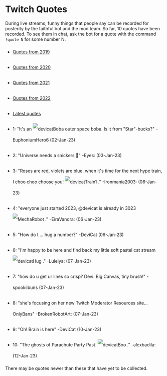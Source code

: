 # Twitch Quotes

<!-- This file is generated by makequotes.py, and should not be edited manually. -->
<style>img {display: inline-block;} li {line-height: 35px;}</style>

During live streams, funny things that people say can be recorded for posterity
by the faithful bot and the mod team. So far, 10 quotes have been recorded. To
see them in chat, ask the bot for a quote with the command `!quote N` for some
number N.

* [Quotes from 2019](quotes2019)
* [Quotes from 2020](quotes2020)
* [Quotes from 2021](quotes2021)
* [Quotes from 2022](quotes2022)
* [Latest quotes](quotes)

* 1: "It's an ![devicatBoba](https://static-cdn.jtvnw.net/emoticons/v2/emotesv2_f02ab09b4c324e9d9046bf7ca0350000/default/light/1.0 "devicatBoba") outer space boba. Is it from "Star"-bucks?" -EuphoniumHero6 (02-Jan-23)
* 2: "Universe needs a snickers 🍫" -Eyes: (03-Jan-23)
* 3: "Roses are red, violets are blue. when it's time for the next hype train, I choo choo choose you! ![devicatTrain1](https://static-cdn.jtvnw.net/emoticons/v2/emotesv2_60160470cdc943ecb7521329d4874419/default/light/1.0 "devicatTrain1") ." -Ironmania2003: (06-Jan-23)
* 4: "everyone just started 2023, @devicat is already in 3023 ![MechaRobot](https://static-cdn.jtvnw.net/emoticons/v2/emotesv2_0be25a1663bd472495b91e0302cec166/default/light/1.0 "MechaRobot") ." -EiraVanora: (06-Jan-23)
* 5: "How do I.... hug a number?" -DeviCat (06-Jan-23)
* 6: "I'm happy to be here and find back my little soft pastel cat stream ![devicatHug](https://static-cdn.jtvnw.net/emoticons/v2/emotesv2_53bd0461e4f74eb08979139b9e837736/default/light/1.0 "devicatHug") ." -Luleiya: (07-Jan-23)
* 7: "how do u get ur lines so crisp? Devi: Big Canvas, tiny brush!" -spookiibuns (07-Jan-23)
* 8: "she's focusing on her new Twitch Moderator Resources site... OnlyBans" -BrokenRobotArt: (07-Jan-23)
* 9: "Oh! Brain is here" -DeviCat (10-Jan-23)
* 10: "The ghosts of Parachute Party Past. ![devicatBoo](https://static-cdn.jtvnw.net/emoticons/v2/306361782/default/light/1.0 "devicatBoo") ." -alexbadila: (12-Jan-23)

There may be quotes newer than these that have yet to be collected.

